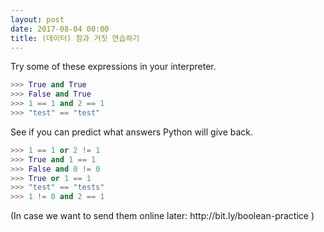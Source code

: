 ```yaml
---
layout: post
date: 2017-08-04 00:00
title: (데이터) 참과 거짓 연습하기
---
```


<div id="ppt" markdown="1">
Try some of these expressions in your interpreter.

```python
>>> True and True
>>> False and True
>>> 1 == 1 and 2 == 1
>>> "test" == "test" 
```

See if you can predict what answers Python will give back.
```python
>>> 1 == 1 or 2 != 1
>>> True and 1 == 1
>>> False and 0 != 0
>>> True or 1 == 1
>>> "test" == "tests"
>>> 1 != 0 and 2 == 1
```
</div>

<div id="desc" markdown="1">
(In case we want to send them online later: http://bit.ly/boolean-practice )
</div>